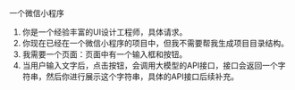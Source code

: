 一个微信小程序
1.	你是一个经验丰富的UI设计工程师，具体请求。
2.	你现在已经在一个微信小程序的项目中，但我不需要帮我生成项目目录结构。
3.	我需要一个页面：页面中有一个输入框和按钮。
4.	当用户输入文字后，点击按钮，会调用大模型的API接口，接口会返回一个字符串，然后你进行展示这个字符串，具体的API接口后续补充。